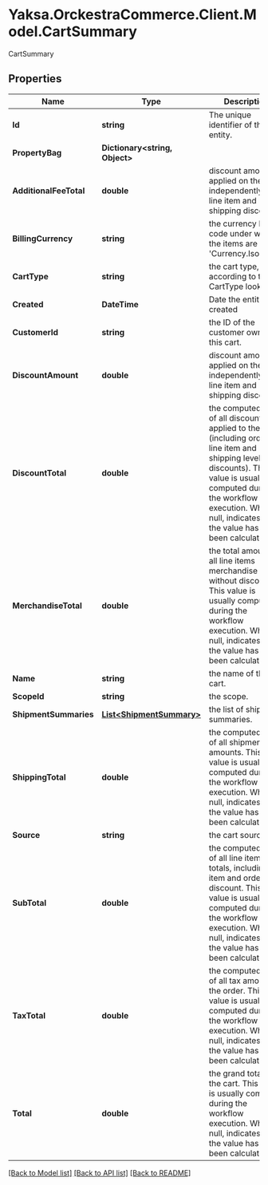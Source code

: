 # Yaksa.OrckestraCommerce.Client.Model.CartSummary
CartSummary

## Properties

Name | Type | Description | Notes
------------ | ------------- | ------------- | -------------
**Id** | **string** | The unique identifier of the entity. | 
**PropertyBag** | **Dictionary&lt;string, Object&gt;** |  | [optional] 
**AdditionalFeeTotal** | **double** | discount amount applied on the cart, independently from line item and shipping discounts. | [optional] 
**BillingCurrency** | **string** | the currency ISO code under which the items are sold &#39;Currency.IsoCode&#39;. | [optional] 
**CartType** | **string** | the cart type, according to the CartType lookup. | [optional] 
**Created** | **DateTime** | Date the entity was created | [optional] 
**CustomerId** | **string** | the ID of the customer owning this cart. | 
**DiscountAmount** | **double** | discount amount applied on the cart, independently from line item and shipping discounts. | [optional] 
**DiscountTotal** | **double** | the computed sum of all discounts applied to the cart (including order, line item and shipping level discounts). This value is usually computed during the workflow execution. When null, indicates that the value has not been calculated. | [optional] 
**MerchandiseTotal** | **double** | the total amount of all line items merchandise without discounts. This value is usually computed during the workflow execution. When null, indicates that the value has not been calculated. | [optional] 
**Name** | **string** | the name of the cart. | 
**ScopeId** | **string** | the scope. | [optional] 
**ShipmentSummaries** | [**List&lt;ShipmentSummary&gt;**](ShipmentSummary.md) | the list of shipment summaries. | [optional] 
**ShippingTotal** | **double** | the computed sum of all shipment amounts. This value is usually computed during the workflow execution. When null, indicates that the value has not been calculated. | [optional] 
**Source** | **string** | the cart source. | [optional] 
**SubTotal** | **double** | the computed sum of all line items totals, including line item and order level discount. This value is usually computed during the workflow execution. When null, indicates that the value has not been calculated. | [optional] 
**TaxTotal** | **double** | the computed sum of all tax amount for the order. This value is usually computed during the workflow execution. When null, indicates that the value has not been calculated. | [optional] 
**Total** | **double** | the grand total for the cart. This value is usually computed during the workflow execution. When null, indicates that the value has not been calculated. | [optional] 

[[Back to Model list]](../README.md#documentation-for-models) [[Back to API list]](../README.md#documentation-for-api-endpoints) [[Back to README]](../README.md)

